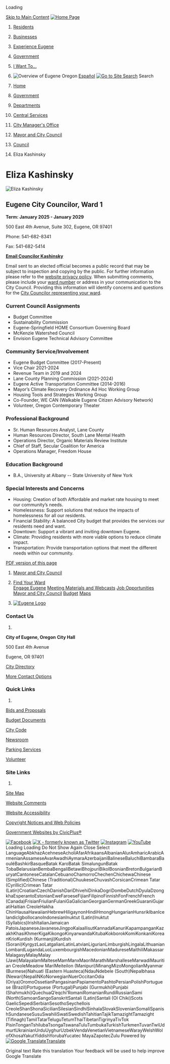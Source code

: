  

Loading

  [Skip to Main Content](https://www.eugene-or.gov/3457/)   [![Home Page](images/8ef1f83fbb292a7d278cabd960140eb8ed0f61edca435397639d30bf7191284b.png)](https://www.eugene-or.gov/)  

 1.  [Residents](https://www.eugene-or.gov/4512/Residents) 
 1.  [Businesses](https://www.eugene-or.gov/642/Businesses) 
 1.  [Experience Eugene](https://www.eugene-or.gov/643/Experience-Eugene) 
 1.  [Government](https://www.eugene-or.gov/35/Government) 
 1.  [I Want To...](https://www.eugene-or.gov/84/I-Want-To) 

 1.  ![Overview of Eugene Oregon](images/9133013e0f5ded085a9f817c105561ba8081d9a6ad1bb0bc221cc29a2a659cbd.jpg) 
  [Español](https://www.eugene-or.gov/4056)   [![Go to Site Search](images/467aa748ce6aff57251ebd3a8e0b7d8dd50fbda1163bcd0c676fa53e7c72f2c6.png)](https://www.eugene-or.gov/Search/Results) Search 

 1.  [Home](https://www.eugene-or.gov/) 
 1.  [Government](https://www.eugene-or.gov/35/Government) 
 1.  [Departments](https://www.eugene-or.gov/9/Departments) 
 1.  [Central Services](https://www.eugene-or.gov/99/Central-Services) 
 1.  [City Manager's Office](https://www.eugene-or.gov/101/City-Managers-Office) 
 1.  [Mayor and City Council](https://www.eugene-or.gov/537/Mayor-and-City-Council) 
 1.  [Council](https://www.eugene-or.gov/2608/Council) 
 1. Eliza Kashinsky

# Eliza Kashinsky

 ![Eliza Kashinsky](images/c1ebd4c88ffe8763811050daaec8ec9984832a2b6ca5de4084ebdb9ac3bb2092.jpg) 

## Eugene City Councilor, Ward 1

 __Term: January 2025 - January 2029__ 

500 East 4th Avenue, Suite 302, Eugene, OR 97401

Phone: 541-682-8341

Fax: 541-682-5414

 [__Email Councilor Kashinsky__](mailto:ekashinsky@eugene-or.gov) 

Email sent to an elected official becomes a public record that may be subject to inspection and copying by the public. For further information please refer to the [website privacy policy](https://www.eugene-or.gov/1353). When submitting comments, please include your [ward number](https://www.eugene-or.gov/532) or address in your communication to the City Council. Providing this information will identify concerns and questions for the [City Councilor representing your ward](https://www.eugene-or.gov/537).

### Current Council Assignments

 * Budget Committee
 * Sustainability Commission
 * Eugene-Springfield HOME Consortium Governing Board
 * McKenzie Watershed Council
 * Envision Eugene Technical Advisory Committee

### Community Service/Involvement

 * Eugene Budget Committee (2017-Present)
 * Vice Chair 2021-2024
 * Revenue Team in 2019 and 2024
 * Lane County Planning Commission (2021-2024)
 * Eugene Active Transportation Committee (2014-2016)
 * Mayor’s Climate Recovery Ordinance Ad Hoc Working Group
 * Housing Tools and Strategies Working Group
 * Co-Founder, WE CAN (Walkable Eugene Citizen Advisory Network)
 * Volunteer, Oregon Contemporary Theater

### Professional Background

 * Sr. Human Resources Analyst, Lane County
 * Human Resources Director, South Lane Mental Health
 * Operations Director, Organic Materials Review Institute
 * Chief of Staff, Secular Coalition for America
 * Operations Manager, Freedom House  

### Education Background

 * B.A., University at Albany -- State University of New York 

### Special Interests and Concerns

 * Housing: Creation of both Affordable and market rate housing to meet our community’s needs.
 * Homelessness: Support solutions that reduce the impacts of homelessness for all our residents.
 * Financial Stability: A balanced City budget that provides the services our residents need and want.
 * Downtown: Support a vibrant and inviting downtown Eugene.
 * Climate: Providing residents with more viable options to reduce climate impact.
 * Transportation: Provide transportation options that meet the different needs within our community.  

 [PDF version of this page](https://www.eugene-or.gov/DocumentCenter/View/77213) 

 1.   [Mayor and City Council](https://www.eugene-or.gov/537/Mayor-and-City-Council)  
 1.   [Find Your Ward](https://www.eugene-or.gov/532/Find-Your-Ward)  
  [Engage Eugene](https://engage.eugene-or.gov/)   [Meeting Materials and Webcasts](https://www.eugene-or.gov/3360)   [Job Opportunities](https://www.eugene-or.gov/111/Jobs)   [Mayor and City Council](https://www.eugene-or.gov/537)   [Budget](https://www.eugene-or.gov/106/Budget)   [Maps](https://mapping.eugene-or.gov/)   [](https://www.eugene-or.gov/3457/)  [](https://www.eugene-or.gov/3457/) 

 1.  [![Eugene Logo](images/9969b623367867a53e888fc3b3f35cb0b8feec6466dbe1aee21dac67f867d30b.png)](https://www.eugene-or.gov/) 

### Contact Us

 1.    

  __City of Eugene, Oregon__  __City Hall__    

500 East 4th Avenue   

Eugene, OR 97401   

    

 [City Directory](https://www.eugene-or.gov/Directory.aspx)    

 [More Contact Options](https://www.eugene-or.gov/1614)     

### Quick Links

 1.    

 [Bids and Proposals](https://www.eugene-or.gov/108/Purchasing)    

 [Budget Documents](https://eugene-or.gov/4484/Budget-Document-Archives)    

 [City Code](https://eugene.municipal.codes/)    

 [Newsroom](https://www.eugene-or.gov/3219/Newsroom)    

 [Parking Services](https://www.eugene-or.gov/776/Parking)    

 [Volunteer](https://www.eugene-or.gov/370/Internship-and-Volunteer-Opportunities)    

### Site Links

 1.    

 [Site Map](https://www.eugene-or.gov/sitemap.aspx)    

 [Website Comments](https://www.eugene-or.gov/FormCenter/Central-Services-38/Website-Comments-494)    

 [Website Accessibility](https://www.eugene-or.gov/1348/Website-Accessibility)    

 [Copyright Notices and Web Policies](https://www.eugene-or.gov/1349/Copyright)    

 [Government Websites by CivicPlus®](http://civicplus.com/referral)    

  [![Facebook](images/20c15519257a9327ad1747cfc8e2a06dcc8d287afad330c5c19b23d07da2953d.png)](https://www.facebook.com/CityofEugene/)   [![X - formerly known as Twitter](images/dd761b94013c972f738999aa41ebb698e026ec203dd89337ff5e3d1f942e0012.png)](https://twitter.com/cityofeugene)   [![Instagram](images/257f747b42b15884fa9cad918e1655806c23ad87623199d63252959757623ae2.png)](https://www.instagram.com/cityofeug/)   [![YouTube](images/bb26e06467ca6fedaea2a1ddf2db622a05db44663674925bd27bfcf3bea64de3.png)](https://www.youtube.com/cityofeugene)  Loading Loading Do Not Show Again Close Select LanguageAbkhazAcehneseAcholiAfarAfrikaansAlbanianAlurAmharicArabicArmenianAssameseAvarAwadhiAymaraAzerbaijaniBalineseBaluchiBambaraBaouléBashkirBasqueBatak KaroBatak SimalungunBatak TobaBelarusianBembaBengaliBetawiBhojpuriBikolBosnianBretonBulgarianBuryatCantoneseCatalanCebuanoChamorroChechenChichewaChinese (Simplified)Chinese (Traditional)ChuukeseChuvashCorsicanCrimean Tatar (Cyrillic)Crimean Tatar (Latin)CroatianCzechDanishDariDhivehiDinkaDogriDombeDutchDyulaDzongkhaEsperantoEstonianEweFaroeseFijianFilipinoFinnishFonFrenchFrench (Canada)FrisianFriulianFulaniGaGalicianGeorgianGermanGreekGuaraniGujaratiHaitian CreoleHakha ChinHausaHawaiianHebrewHiligaynonHindiHmongHungarianHunsrikIbanIcelandicIgboIlocanoIndonesianInuktut (Latin)Inuktut (Syllabics)IrishItalianJamaican PatoisJapaneseJavaneseJingpoKalaallisutKannadaKanuriKapampanganKazakhKhasiKhmerKigaKikongoKinyarwandaKitubaKokborokKomiKonkaniKoreanKrioKurdish (Kurmanji)Kurdish (Sorani)KyrgyzLaoLatgalianLatinLatvianLigurianLimburgishLingalaLithuanianLombardLugandaLuoLuxembourgishMacedonianMadureseMaithiliMakassarMalagasyMalayMalay (Jawi)MalayalamMalteseMamManxMaoriMarathiMarshalleseMarwadiMauritian CreoleMeadow MariMeiteilon (Manipuri)MinangMizoMongolianMyanmar (Burmese)Nahuatl (Eastern Huasteca)NdauNdebele (South)Nepalbhasa (Newari)NepaliNKoNorwegianNuerOccitanOdia (Oriya)OromoOssetianPangasinanPapiamentoPashtoPersianPolishPortuguese (Brazil)Portuguese (Portugal)Punjabi (Gurmukhi)Punjabi (Shahmukhi)QuechuaQʼeqchiʼRomaniRomanianRundiRussianSami (North)SamoanSangoSanskritSantali (Latin)Santali (Ol Chiki)Scots GaelicSepediSerbianSesothoSeychellois CreoleShanShonaSicilianSilesianSindhiSinhalaSlovakSlovenianSomaliSpanishSundaneseSusuSwahiliSwatiSwedishTahitianTajikTamazightTamazight (Tifinagh)TamilTatarTeluguTetumThaiTibetanTigrinyaTivTok PisinTonganTshilubaTsongaTswanaTuluTumbukaTurkishTurkmenTuvanTwiUdmurtUkrainianUrduUyghurUzbekVendaVenetianVietnameseWarayWelshWolofXhosaYakutYiddishYorubaYucatec MayaZapotecZulu Powered by  [![Google Translate](images/3f3f3a8d0882c4edd13c1755632554f3042dd0f45af91da1e753b94d76c2513f.png)Translate](https://translate.google.com/)  

 Original text Rate this translation Your feedback will be used to help improve Google Translate 